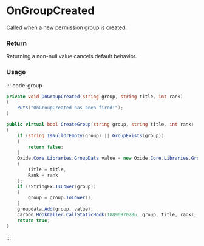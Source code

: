 # OnGroupCreated
<Badge type="info" text="Permissions"/><Badge type="danger" text="Carbon Compatible"/><Badge type="warning" text="Oxide Compatible"/>
Called when a new permission group is created.

### Return
Returning a non-null value cancels default behavior.

### Usage
::: code-group
```csharp [Example]
private void OnGroupCreated(string group, string title, int rank)
{
	Puts("OnGroupCreated has been fired!");
}
```
```csharp [Source — Carbon.Common @ Oxide.Core.Libraries.Permission]
public virtual bool CreateGroup(string group, string title, int rank)
{
	if (string.IsNullOrEmpty(group) || GroupExists(group))
	{
		return false;
	}
	Oxide.Core.Libraries.GroupData value = new Oxide.Core.Libraries.GroupData
	{
		Title = title,
		Rank = rank
	};
	if (!StringEx.IsLower(group))
	{
		group = group.ToLower();
	}
	groupdata.Add(group, value);
	Carbon.HookCaller.CallStaticHook(1889097028u, group, title, rank);
	return true;
}

```
:::
